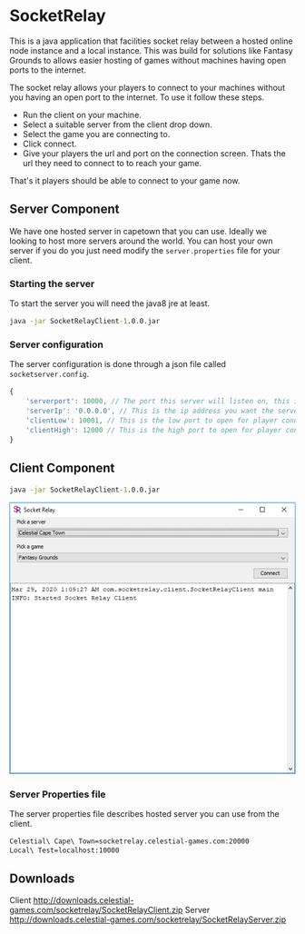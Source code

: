 # SocketRelay

This is a java application that facilities socket relay between a hosted online node instance and a local instance. This was build for solutions like Fantasy Grounds to allows easier hosting of games without machines having open ports to the internet.

The socket relay allows your players to connect to your machines without you having an open port to the internet. To use it follow these steps.

* Run the client on your machine.
* Select a suitable server from the client drop down.
* Select the game you are connecting to.
* Click connect.
* Give your players the url and port on the connection screen. Thats the url they need to connect to to reach your game.

That's it players should be able to connect to your game now.

## Server Component

We have one hosted server in capetown that you can use. Ideally we looking to host more servers around the world. You can host your own server if you do you just need modify the `server.properties` file for your client.

### Starting the server

To start the server you will need the java8 jre at least.

```cmd
java -jar SocketRelayClient-1.0.0.jar
```

### Server configuration

The server configuration is done through a json file called `socketserver.config`.

```js
{
    'serverport': 10000, // The port this server will listen on, this is the port the client connects to.
	'serverIp': '0.0.0.0', // This is the ip address you want the server to bind to 0.0.0.0 will bind to all available interfaces
	'clientLow': 10001, // This is the low port to open for player connection.
	'clientHigh': 12000 // This is the high port to open for player connection.
}
```

## Client Component

```cmd
java -jar SocketRelayClient-1.0.0.jar
```

![client](/images/client.png)

### Server Properties file

The server properties file describes hosted server you can use from the client.

```properties
Celestial\ Cape\ Town=socketrelay.celestial-games.com:20000
Local\ Test=localhost:10000
```

## Downloads

Client http://downloads.celestial-games.com/socketrelay/SocketRelayClient.zip
Server http://downloads.celestial-games.com/socketrelay/SocketRelayServer.zip